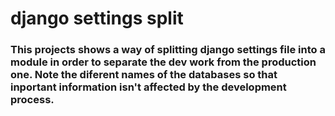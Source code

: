 # django settings split

### This projects shows a way of splitting django settings file into a module in order to separate the dev work from the production one. Note the diferent names of the databases so that inportant information isn't affected by the development process.
